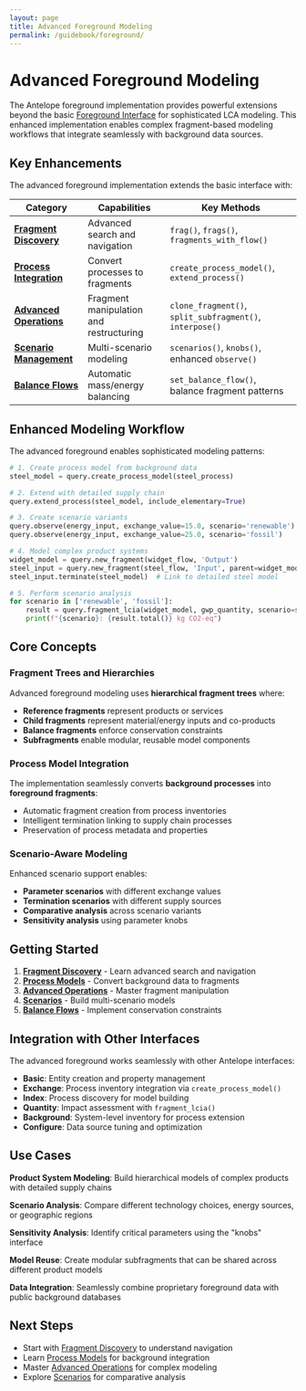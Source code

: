 ```yaml
---
layout: page
title: Advanced Foreground Modeling
permalink: /guidebook/foreground/
---
```


# Advanced Foreground Modeling

The Antelope foreground implementation provides powerful extensions beyond the basic [Foreground Interface](/guidebook/interfaces/foreground/) for sophisticated LCA modeling. This enhanced implementation enables complex fragment-based modeling workflows that integrate seamlessly with background data sources.

## Key Enhancements

The advanced foreground implementation extends the basic interface with:

| Category | Capabilities | Key Methods |
|----------|-------------|------------|
| [**Fragment Discovery**](discovery/) | Advanced search and navigation | `frag()`, `frags()`, `fragments_with_flow()` |
| [**Process Integration**](process-models/) | Convert processes to fragments | `create_process_model()`, `extend_process()` |
| [**Advanced Operations**](advanced-operations/) | Fragment manipulation and restructuring | `clone_fragment()`, `split_subfragment()`, `interpose()` |
| [**Scenario Management**](scenarios/) | Multi-scenario modeling | `scenarios()`, `knobs()`, enhanced `observe()` |
| [**Balance Flows**](balance-flows/) | Automatic mass/energy balancing | `set_balance_flow()`, balance fragment patterns |

## Enhanced Modeling Workflow

The advanced foreground enables sophisticated modeling patterns:

```python
# 1. Create process model from background data
steel_model = query.create_process_model(steel_process)

# 2. Extend with detailed supply chain
query.extend_process(steel_model, include_elementary=True)

# 3. Create scenario variants
query.observe(energy_input, exchange_value=15.0, scenario='renewable')
query.observe(energy_input, exchange_value=25.0, scenario='fossil')

# 4. Model complex product systems
widget_model = query.new_fragment(widget_flow, 'Output')
steel_input = query.new_fragment(steel_flow, 'Input', parent=widget_model)
steel_input.terminate(steel_model)  # Link to detailed steel model

# 5. Perform scenario analysis
for scenario in ['renewable', 'fossil']:
    result = query.fragment_lcia(widget_model, gwp_quantity, scenario=scenario)
    print(f"{scenario}: {result.total()} kg CO2-eq")
```

## Core Concepts

### Fragment Trees and Hierarchies
Advanced foreground modeling uses **hierarchical fragment trees** where:
- **Reference fragments** represent products or services
- **Child fragments** represent material/energy inputs and co-products  
- **Balance fragments** enforce conservation constraints
- **Subfragments** enable modular, reusable model components

### Process Model Integration
The implementation seamlessly converts **background processes** into **foreground fragments**:
- Automatic fragment creation from process inventories
- Intelligent termination linking to supply chain processes
- Preservation of process metadata and properties

### Scenario-Aware Modeling
Enhanced scenario support enables:
- **Parameter scenarios** with different exchange values
- **Termination scenarios** with different supply sources
- **Comparative analysis** across scenario variants
- **Sensitivity analysis** using parameter knobs

## Getting Started

1. **[Fragment Discovery](discovery/)** - Learn advanced search and navigation
2. **[Process Models](process-models/)** - Convert background data to fragments  
3. **[Advanced Operations](advanced-operations/)** - Master fragment manipulation
4. **[Scenarios](scenarios/)** - Build multi-scenario models
5. **[Balance Flows](balance-flows/)** - Implement conservation constraints

## Integration with Other Interfaces

The advanced foreground works seamlessly with other Antelope interfaces:

- **Basic**: Entity creation and property management
- **Exchange**: Process inventory integration via `create_process_model()`
- **Index**: Process discovery for model building
- **Quantity**: Impact assessment with `fragment_lcia()`
- **Background**: System-level inventory for process extension
- **Configure**: Data source tuning and optimization

## Use Cases

**Product System Modeling**: Build hierarchical models of complex products with detailed supply chains

**Scenario Analysis**: Compare different technology choices, energy sources, or geographic regions

**Sensitivity Analysis**: Identify critical parameters using the "knobs" interface

**Model Reuse**: Create modular subfragments that can be shared across different product models

**Data Integration**: Seamlessly combine proprietary foreground data with public background databases

## Next Steps

- Start with [Fragment Discovery](discovery/) to understand navigation
- Learn [Process Models](process-models/) for background integration  
- Master [Advanced Operations](advanced-operations/) for complex modeling
- Explore [Scenarios](scenarios/) for comparative analysis